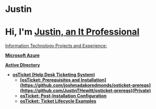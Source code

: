 # Justin
<h1>Hi, I'm <a href="https://www.linkedin.com/in/justin-hewitt-9a6392282/">Justin, an It Professional</h2>
  
Information Technology Projects and Experience:</h2>

<b>Microsoft Azure  </h2>




<b>Active DIrectory </h2>



- <b>osTicket (Help Desk Ticketing System)</b>
  - [osTicket: Prerequisites and Installation](https://github.com/joshmadakoredmonds/osticket-prereqs](https://github.com/JustinTHewitt/osticket-prereqs)(Private)
  - [osTicket: Post-Installation Configuration](https://github.com/joshmadakoredmonds/post-install-config)
  - [osTicket: Ticket Lifecycle Examples](https://github.com/joshmadakoredmonds/ticket-lifecycle)

















[instagram]: https://www.instagram.com/Jane
[linkedin]: https://linkedin.com/in/Jane
